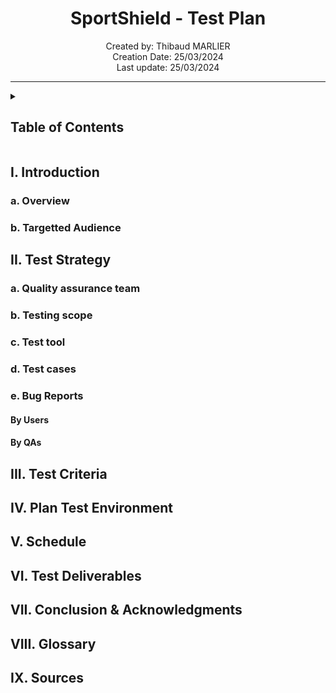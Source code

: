 <h1 align="center"> SportShield - Test Plan </h1>

<p align="center">
Created by: Thibaud MARLIER <br> Creation Date: 25/03/2024 <br> Last update: 25/03/2024
</p>

___

<details>
<summary>

## Table of Contents

</summary>

- [Table of Contents](#table-of-contents)
- [I. Introduction](#i-introduction)
  - [a. Overview](#a-overview)
  - [b. Targetted Audience](#b-targetted-audience)
- [II. Test Strategy](#ii-test-strategy)
  - [a. Quality assurance team](#a-quality-assurance-team)
  - [b. Testing scope](#b-testing-scope)
  - [c. Test tool](#c-test-tool)
  - [d. Test cases](#d-test-cases)
  - [e. Bug Reports](#e-bug-reports)
    - [By Users](#by-users)
    - [By QAs](#by-qas)
- [III. Test Criteria](#iii-test-criteria)
- [IV. Plan Test Environment](#iv-plan-test-environment)
- [V. Schedule](#v-schedule)
- [VI. Test Deliverables](#vi-test-deliverables)
- [VII. Conclusion \& Acknowledgments](#vii-conclusion--acknowledgments)
- [VIII. Glossary](#viii-glossary)
- [IX. Sources](#ix-sources)

</details>

## I. Introduction

### a. Overview

### b. Targetted Audience

## II. Test Strategy

### a. Quality assurance team

### b. Testing scope

### c. Test tool

### d. Test cases

### e. Bug Reports

#### By Users

#### By QAs

## III. Test Criteria

## IV. Plan Test Environment

## V. Schedule

## VI. Test Deliverables

## VII. Conclusion & Acknowledgments

## VIII. Glossary

## IX. Sources
